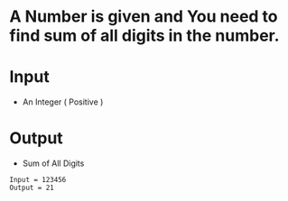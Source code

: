 # A Number is given and You need to find sum of all digits in the number.


# Input
- An Integer ( Positive )

# Output
- Sum of All Digits

```
Input = 123456
Output = 21


```

